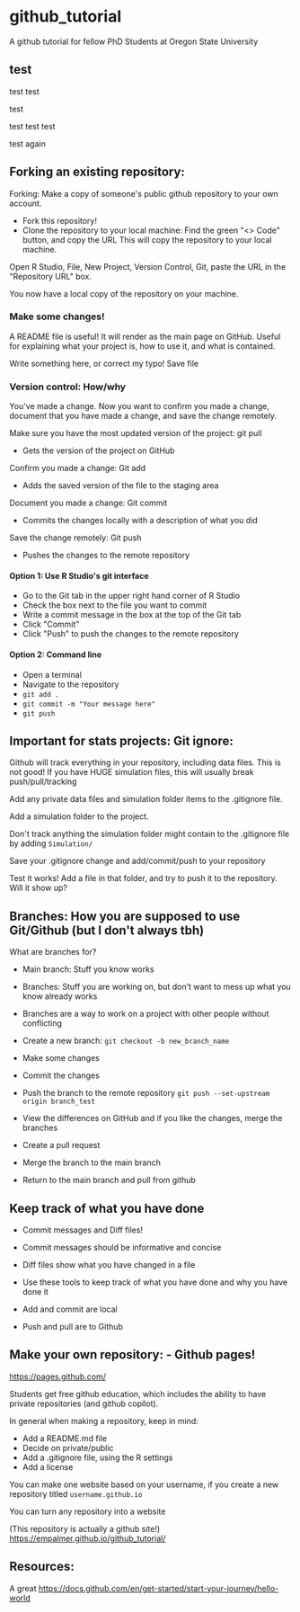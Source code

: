 # github_tutorial
A github tutorial for fellow PhD Students at Oregon State University

## test


test
test


test

test
test
test


test again

## Forking an existing repository: 

Forking: Make a copy of someone's public github repository to your own account.

- Fork this repository! 
- Clone the repository to your local machine: 
Find the green "<> Code" button, and copy the URL 
This will copy the repository to your local machine. 

Open R Studio, 
File, New Project, Version Control, Git, paste the URL in the "Repository URL" box.

You now have a local copy of the repository on your machine.

### Make some changes!

A README file is useful! It will render as the main page on GitHub. Useful for explaining what your project is, how to use it, and what is contained. 

Write something here, or correct my typo!
Save file 

### Version control: How/why
You've made a change. Now you want to confirm you made a change, document that you have made a change, and save the change remotely. 

Make sure you have the most updated version of the project: git pull
- Gets the version of the project on GitHub

Confirm you made a change: Git add 
- Adds the saved version of the file to the staging area

Document you made a change: Git commit
- Commits the changes locally with a description of what you did

Save the change remotely: Git push
- Pushes the changes to the remote repository


#### Option 1: Use R Studio's git interface
- Go to the Git tab in the upper right hand corner of R Studio
- Check the box next to the file you want to commit
- Write a commit message in the box at the top of the Git tab
- Click "Commit"
- Click "Push" to push the changes to the remote repository


#### Option 2: Command line 
- Open a terminal
- Navigate to the repository
- `git add .`
- `git commit -m "Your message here"`
- `git push`

## Important for stats projects: Git ignore: 
Github will track everything in your repository, including data files. This is not good!
If you have HUGE simulation files, this will usually break push/pull/tracking 

Add any private data files and simulation folder items to the .gitignore file.

Add a simulation folder to the project. 

Don't track anything the simulation folder might contain to the .gitignore file by adding 
`Simulation/`

Save your .gitignore change and add/commit/push to your repository 

Test it works! 
Add a file in that folder, and try to push it to the repository. Will it show up?

## Branches: How you are supposed to use Git/Github (but I don't always tbh)
What are branches for?
- Main branch: Stuff you know works
- Branches: Stuff you are working on, but don't want to mess up what you know already works 
- Branches are a way to work on a project with other people without conflicting


- Create a new branch:
`git checkout -b new_branch_name`
- Make some changes
- Commit the changes 


- Push the branch to the remote repository
`git push --set-upstream origin branch_test`


- View the differences on GitHub and if you like the changes, merge the branches
- Create a pull request 
- Merge the branch to the main branch

- Return to the main branch and pull from github

## Keep track of what you have done
- Commit messages and Diff files!
- Commit messages should be informative and concise
- Diff files show what you have changed in a file
- Use these tools to keep track of what you have done and why you have done it


- Add and commit are local 
- Push and pull are to Github 

## Make your own repository: - Github pages!

https://pages.github.com/

Students get free github education, which includes the ability to have private repositories (and github copilot). 

In general when making a repository, keep in mind: 
- Add a README.md file
- Decide on private/public
- Add a .gitignore file, using the R settings
- Add a license 

You can make one website based on your username, if you create a new repository titled 
`username.github.io`


You can turn any repository into a website


(This repository is actually a github site!)
https://empalmer.github.io/github_tutorial/

## Resources: 
A great 
https://docs.github.com/en/get-started/start-your-journey/hello-world